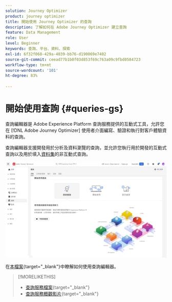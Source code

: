 ```yaml
---
solution: Journey Optimizer
product: journey optimizer
title: 開始使用 Journey Optimizer 的查詢
description: 了解如何在 Adobe Journey Optimizer 建立查詢
feature: Data Management
role: User
level: Beginner
keywords: 查詢、平台、資料、探索
exl-id: 6f32f068-429a-4039-bb76-d190069e7402
source-git-commit: ceead77b1b0f03d853f69c763a09c9fbd0584723
workflow-type: tm+mt
source-wordcount: '101'
ht-degree: 83%

---
```


# 開始使用查詢 {#queries-gs}

查詢編輯器是 Adobe Experience Platform 查詢服務提供的互動式工具，允許您在 [!DNL Adobe Journey Optimizer] 使用者介面編寫、驗證和執行對客戶體驗資料的查詢。

查詢編輯器支援開發用於分析及資料瀏覽的查詢，並允許您執行用於開發的互動式查詢以及用於填入[資料集](get-started-datasets.md)的非互動式查詢。

![](assets/queries-home.png)

在[本檔案](https://experienceleague.adobe.com/docs/experience-platform/query/ui/user-guide.html?lang=zh-Hant){target="_blank"}中瞭解如何使用查詢編輯器。

>[!MORELIKETHIS]
>
>* [查詢服務檔案](https://experienceleague.adobe.com/docs/experience-platform/query/home.html?lang=zh-Hant){target="_blank"}
>* [查詢服務概觀影片](https://experienceleague.adobe.com/docs/platform-learn/tutorials/queries/understanding-query-service.html?lang=zh-Hant){target="_blank"}
